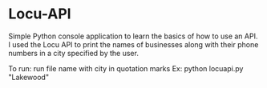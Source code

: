 # Locu-API

Simple Python console application to learn the basics of how to use an API. I used the Locu API to print the names of businesses along with their phone numbers in a city specified by the user.

To run: run file name with city in quotation marks
Ex: python locuapi.py "Lakewood"
